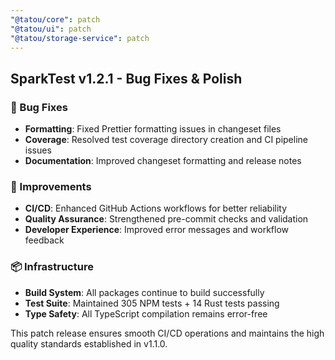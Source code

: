 ```yaml
---
"@tatou/core": patch
"@tatou/ui": patch  
"@tatou/storage-service": patch
---
```


## SparkTest v1.2.1 - Bug Fixes & Polish

### 🐛 Bug Fixes

- **Formatting**: Fixed Prettier formatting issues in changeset files
- **Coverage**: Resolved test coverage directory creation and CI pipeline issues
- **Documentation**: Improved changeset formatting and release notes

### 🔧 Improvements

- **CI/CD**: Enhanced GitHub Actions workflows for better reliability
- **Quality Assurance**: Strengthened pre-commit checks and validation
- **Developer Experience**: Improved error messages and workflow feedback

### 📦 Infrastructure

- **Build System**: All packages continue to build successfully
- **Test Suite**: Maintained 305 NPM tests + 14 Rust tests passing
- **Type Safety**: All TypeScript compilation remains error-free

This patch release ensures smooth CI/CD operations and maintains the high quality standards established in v1.1.0.
